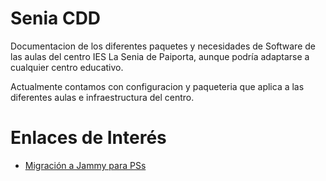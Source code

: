 # Senia CDD 

Documentacion de los diferentes paquetes y necesidades de Software de las aulas del centro
IES La Senia de Paiporta, aunque podría adaptarse a cualquier centro educativo. 

Actualmente contamos con configuracion y paqueteria que aplica a las diferentes aulas e infraestructura
del centro.

# Enlaces de Interés

* [Migración a Jammy para PSs](docs/MigracionAJammy.md)
